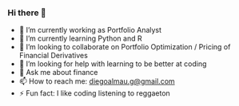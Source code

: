 ### Hi there 👋

- 🔭 I’m currently working as Portfolio Analyst
- 🌱 I’m currently learning Python and R
- 👯 I’m looking to collaborate on Portfolio Optimization / Pricing of Financial Derivatives
- 🤔 I’m looking for help with learning to be better at coding
- 💬 Ask me about finance
- 📫 How to reach me: diegoalmau.g@gmail.com
- ⚡ Fun fact: I like coding listening to reggaeton
